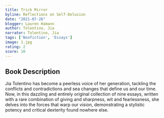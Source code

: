 ```yaml
---
title: Trick Mirror
byline: Reflections on Self-Delusion 
date: "2021-07-26"
blogger: Lauren Hamann
author: Tolentino, Jia
narrator: Tolentino, Jia
tags: ['Nonfiction', 'Essays']
image: 1.jpg
rating: 2
score: 10
---
```



## Book Description


Jia Tolentino has become a peerless voice of her generation, tackling the conflicts and contradictions and sea changes that define us and our time. Now, in this dazzling and entirely original collection of nine essays, written with a rare combination of giving and sharpness, wit and fearlessness, she delves into the forces that warp our vision, demonstrating a stylistic potency and critical dexterity found nowhere else.
